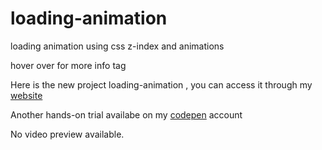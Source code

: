 # loading-animation
loading animation using css z-index and animations 

hover over for more info tag

Here is the new project loading-animation , you can access it through my [website]()

Another hands-on trial availabe on my [codepen]() account

No video preview available.
